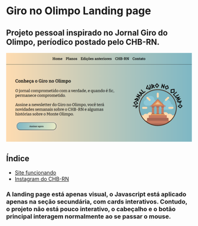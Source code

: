 # Giro no Olimpo Landing page

## Projeto pessoal inspirado no Jornal Giro do Olimpo, períodico postado pelo CHB-RN.

![Giro do Olimpo Landing Page](images/apresentacao.png)

## Índice

- [Site funcionando ](https://girolandingpage.vercel.app)
- [Instagram do CHB-RN](https://www.instagram.com/camphalfblood_rn/)

### A landing page está apenas visual, o Javascript está aplicado apenas na seção secundária, com cards interativos. Contudo, o projeto não está pouco interativo, o cabeçalho e o botão principal interagem normalmente ao se passar o mouse. 
